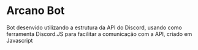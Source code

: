 # Arcano Bot
Bot desenvido utilizando a estrutura da API do Discord, usando como ferramenta Discord.JS para facilitar a comunicação com a API, criado em Javascript
